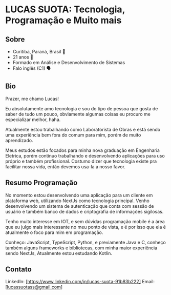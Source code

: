 # LUCAS SUOTA: Tecnologia, Programação e Muito mais

## Sobre 
 
- Curitiba, Paraná, Brasil 📍
- 21 anos 🙋
- Formado em Análise e Desenvolvimento de Sistemas
- Falo inglês (C1) 🗣️

## Bio

Prazer, me chamo Lucas!

Eu absolutamente amo tecnologia e sou do tipo de pessoa que gosta de saber de tudo um pouco, obviamente algumas coisas eu procuro me especializar melhor, haha. 

Atualmente estou trabalhando como Laboratorista de Obras e está sendo uma experiência bem fora do comum para mim, porém de muito aprendizado.

Meus estudos estão focados para minha nova graduação em Engenharia Eletrica, porém continuo trabalhando e desenvolvendo aplicações para uso próprio e também profissional. Costumo dizer que tecnologia existe pra facilitar nossa vida, então devemos usa-la a nosso favor.

## Resumo Programação

No momento estou desenvolvendo uma aplicação para um cliente em plataforma web, utilizando NextJs como tecnologia principal. Venho desenvolvendo um sistema de autenticação que conta com sessão de usuário e também banco de dados e criptografia de informações sigilosas.

Tenho muito interesse em IOT, e sem dúvidas programação mobile é a área que eu julgo mais interessante no meu ponto de vista, e é por isso que ela é atualmente o foco para mim em programação.

Conheço: JavaScript, TypeScript, Python, e previamente Java e C, conheço também alguns frameworks e bibliotecas, com minha maior experiência sendo NextJs, Atualmente estou estudando Kotlin.

## Contato

LinkedIn: [https://www.linkedin.com/in/lucas-suota-91b83b222]
Email: [lucassuotass@gmail.com]



